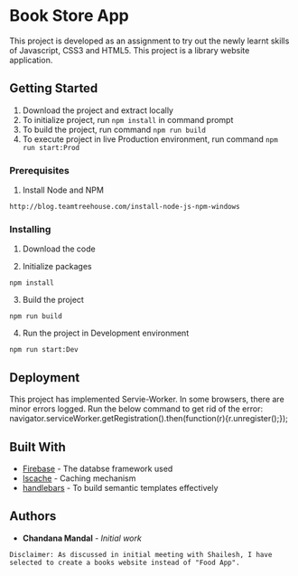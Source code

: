 
# Book Store App

This project is developed as an assignment to try out the newly learnt skills of Javascript, CSS3 and HTML5. This project is a library website application.

## Getting Started

1. Download the project and extract locally
2. To initialize project, run `npm install` in command prompt
3. To build the project, run command `npm run build`
4. To execute project in live Production environment, run command `npm run start:Prod`

### Prerequisites

1. Install Node and NPM

```
http://blog.teamtreehouse.com/install-node-js-npm-windows
```

### Installing

1. Download the code

2. Initialize packages

```
npm install
```

3. Build the project

```
npm run build
```
4. Run the project in Development environment

```
npm run start:Dev
```


## Deployment

This project has implemented Servie-Worker. In some browsers, there are minor errors logged. Run the below command to get rid of the error:
navigator.serviceWorker.getRegistration().then(function(r){r.unregister();});

## Built With

* [Firebase](https://firebase.google.com/) - The databse framework used
* [lscache](https://www.npmjs.com/package/lscache) - Caching mechanism
* [handlebars](https://handlebarsjs.com/) - To build semantic templates effectively


## Authors

* **Chandana Mandal** - *Initial work* 


```
Disclaimer: As discussed in initial meeting with Shailesh, I have selected to create a books website instead of "Food App".
```

